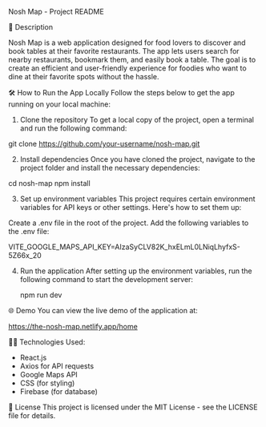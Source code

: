 Nosh Map - Project README

📖 Description

Nosh Map is a web application designed for food lovers to discover and book tables at their favorite restaurants. The app lets users search for nearby restaurants, bookmark them, and easily book a table. The goal is to create an efficient and user-friendly experience for foodies who want to dine at their favorite spots without the hassle.

🛠️ How to Run the App Locally
Follow the steps below to get the app running on your local machine:

1. Clone the repository
   To get a local copy of the project, open a terminal and run the following command:

git clone https://github.com/your-username/nosh-map.git

2. Install dependencies
   Once you have cloned the project, navigate to the project folder and install the necessary dependencies:

cd nosh-map
npm install

3. Set up environment variables
   This project requires certain environment variables for API keys or other settings. Here's how to set them up:

Create a .env file in the root of the project.
Add the following variables to the .env file:

VITE_GOOGLE_MAPS_API_KEY=AIzaSyCLV82K_hxELmL0LNiqLhyfxS-5Z66x_20

4. Run the application
   After setting up the environment variables, run the following command to start the development server:

   npm run dev


🌐 Demo
You can view the live demo of the application at:

https://the-nosh-map.netlify.app/home

🧑‍💻 Technologies Used:

- React.js
- Axios for API requests
- Google Maps API
- CSS (for styling)
- Firebase (for database)

📝 License
This project is licensed under the MIT License - see the LICENSE file for details.
